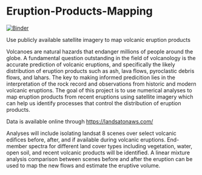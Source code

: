 # Eruption-Products-Mapping

[![Binder](https://mybinder.org/badge_logo.svg)](https://mybinder.org/v2/gh/JanineBirnbaum18/Eruption-Products-Mapping/master)

Use publicly available satellite imagery to map volcanic eruption products

Volcanoes are natural hazards that endanger millions of people around the globe. A fundamental question outstanding in the field of volcanology is the accurate prediction of volcanic eruptions, and specifically the likely distribution of eruption products such as ash, lava flows, pyroclastic debris flows, and lahars. The key to making informed predicition lies in the interpretation of the rock record and observations from historic and modern volcanic eruptions. The goal of this project is to use numerical analyses to map eruption products from recent eruptions using satellite imagery which can help us identify processes that control the distribution of eruption products.

Data is available online through https://landsatonaws.com/

Analyses will include isolating landsat 8 scenes over select volcanic edifices before, after, and if available during volcanic eruptions. End-member spectra for different land cover types including vegetation, water, open soil, and recent volcanic products will be identified. A linear mixture analysis comparison between scenes before and after the eruption can be used to map the new flows and estimate the eruptive volume. 
